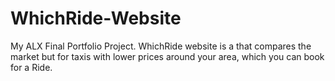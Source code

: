 # WhichRide-Website
My ALX Final Portfolio Project. WhichRide website is a that compares the market but for taxis with lower prices around your area, which you can book for a Ride.
